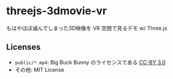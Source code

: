 # threejs-3dmovie-vr

もはやほぼ滅んでしまった3D映像を VR 空間で見るデモ w/ Three.js

## Licenses

- `public/*.mp4`: Big Buck Bunny のライセンスである [CC-BY 3.0](https://creativecommons.org/licenses/by/3.0/)
- その他: MIT License